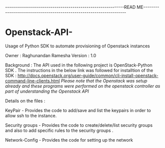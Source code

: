 ------------------------------------------------------------READ ME---------------------------------------------------------------------
# Openstack-API-
Usage of Python SDK to automate provisioning of Openstack instances

Owner : Raghunandan Ramesha
Version : 1.0

Background :
The API used in the following project is OpenStack-Python SDK .
The instructions in the below link was followed for installtion of the SDK : http://docs.openstack.org/user-guide/common/cli-install-openstack-command-line-clients.html
*Please note that the Openstack was setup already and these programs were performed on the openstack controller as part of understanding the Openstack API*

Details on the files :

KeyPair - Provides the code to add/save and list the keypairs in order to allow ssh to the instance.

Security groups - Provides the code to create/delete/list security groups and also to add specific rules to the security groups .

Network-Config - Provides the code for setting up the network

